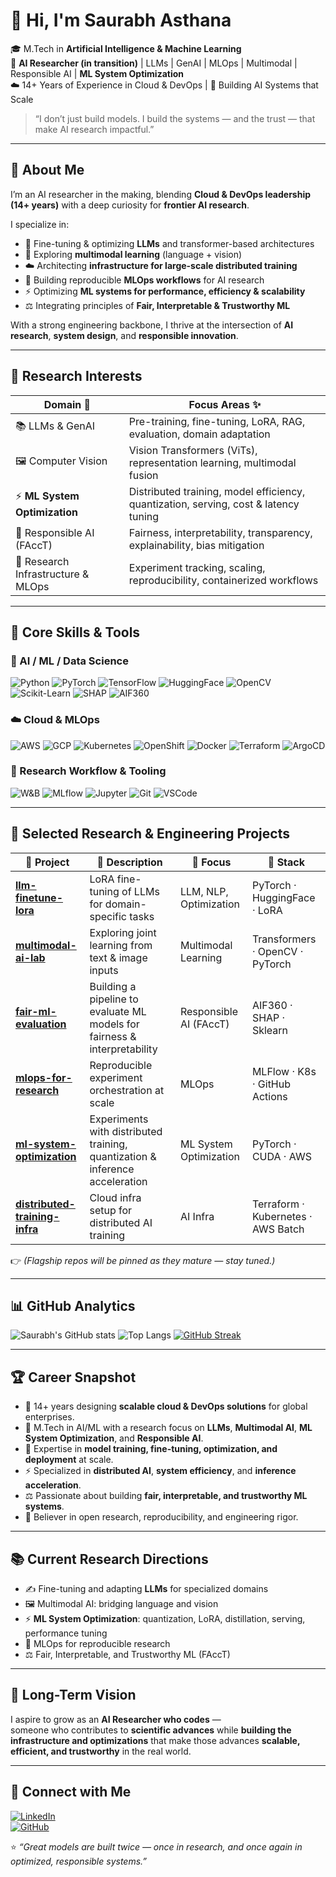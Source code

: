 # 👋 Hi, I'm **Saurabh Asthana**

🎓 M.Tech in **Artificial Intelligence & Machine Learning**  
🔬 **AI Researcher (in transition)** | LLMs | GenAI | MLOps | Multimodal | Responsible AI | **ML System Optimization**  
☁️ 14+ Years of Experience in Cloud & DevOps | 🧠 Building AI Systems that Scale

> “I don’t just build models. I build the systems — and the trust — that make AI research impactful.”

---

## 🧠 About Me

I’m an AI researcher in the making, blending **Cloud & DevOps leadership (14+ years)** with a deep curiosity for **frontier AI research**.  

I specialize in:
- 🤖 Fine-tuning & optimizing **LLMs** and transformer-based architectures  
- 🧠 Exploring **multimodal learning** (language + vision)  
- ☁️ Architecting **infrastructure for large-scale distributed training**  
- 🧪 Building reproducible **MLOps workflows** for AI research  
- ⚡ Optimizing **ML systems for performance, efficiency & scalability**  
- ⚖️ Integrating principles of **Fair, Interpretable & Trustworthy ML**

With a strong engineering backbone, I thrive at the intersection of **AI research**, **system design**, and **responsible innovation**.

---

## 🧪 Research Interests

| Domain 🧠                           | Focus Areas ✨                                                                        |
|------------------------------------|---------------------------------------------------------------------------------------|
| 📚 LLMs & GenAI                    | Pre-training, fine-tuning, LoRA, RAG, evaluation, domain adaptation                    |
| 🖼️ Computer Vision                | Vision Transformers (ViTs), representation learning, multimodal fusion               |
| ⚡ **ML System Optimization**      | Distributed training, model efficiency, quantization, serving, cost & latency tuning |
| 🧭 Responsible AI (FAccT)         | Fairness, interpretability, transparency, explainability, bias mitigation             |
| 🧪 Research Infrastructure & MLOps | Experiment tracking, scaling, reproducibility, containerized workflows               |

---

## 🧰 Core Skills & Tools

### 🧠 AI / ML / Data Science
![Python](https://img.shields.io/badge/Python-3776AB?logo=python&logoColor=white)
![PyTorch](https://img.shields.io/badge/PyTorch-EE4C2C?logo=pytorch)
![TensorFlow](https://img.shields.io/badge/TensorFlow-FF6F00?logo=tensorflow)
![HuggingFace](https://img.shields.io/badge/HuggingFace-yellow?logo=huggingface)
![OpenCV](https://img.shields.io/badge/OpenCV-5C3EE8?logo=opencv)
![Scikit-Learn](https://img.shields.io/badge/Scikit--Learn-F7931E?logo=scikit-learn)
![SHAP](https://img.shields.io/badge/SHAP-grey?logo=python)
![AIF360](https://img.shields.io/badge/AIF360-black?logo=ibm)

### ☁️ Cloud & MLOps
![AWS](https://img.shields.io/badge/AWS-232F3E?logo=amazon-aws)
![GCP](https://img.shields.io/badge/GCP-4285F4?logo=google-cloud)
![Kubernetes](https://img.shields.io/badge/Kubernetes-326CE5?logo=kubernetes)
![OpenShift](https://img.shields.io/badge/OpenShift-EE0000?logo=redhatopenshift)
![Docker](https://img.shields.io/badge/Docker-2496ED?logo=docker)
![Terraform](https://img.shields.io/badge/Terraform-623CE4?logo=terraform)
![ArgoCD](https://img.shields.io/badge/ArgoCD-FF7A59?logo=argo)

### 🧪 Research Workflow & Tooling
![W&B](https://img.shields.io/badge/Weights%20&%20Biases-FE4B2A?logo=weightsandbiases)
![MLflow](https://img.shields.io/badge/MLflow-0194E2?logo=mlflow)
![Jupyter](https://img.shields.io/badge/Jupyter-F37626?logo=jupyter)
![Git](https://img.shields.io/badge/Git-F05032?logo=git)
![VSCode](https://img.shields.io/badge/VSCode-007ACC?logo=visualstudiocode)

---

## 🧪 Selected Research & Engineering Projects

| 🧠 Project | 📝 Description | 🧰 Focus | 🧪 Stack |
|-----------|---------------|---------|---------|
| [**llm-finetune-lora**](#) | LoRA fine-tuning of LLMs for domain-specific tasks | LLM, NLP, Optimization | PyTorch · HuggingFace · LoRA |
| [**multimodal-ai-lab**](#) | Exploring joint learning from text & image inputs | Multimodal Learning | Transformers · OpenCV · PyTorch |
| [**fair-ml-evaluation**](#) | Building a pipeline to evaluate ML models for fairness & interpretability | Responsible AI (FAccT) | AIF360 · SHAP · Sklearn |
| [**mlops-for-research**](#) | Reproducible experiment orchestration at scale | MLOps | MLFlow · K8s · GitHub Actions |
| [**ml-system-optimization**](#) | Experiments with distributed training, quantization & inference acceleration | ML System Optimization | PyTorch · CUDA · AWS |
| [**distributed-training-infra**](#) | Cloud infra setup for distributed AI training | AI Infra | Terraform · Kubernetes · AWS Batch |

👉 *(Flagship repos will be pinned as they mature — stay tuned.)*

---

## 📊 GitHub Analytics

![Saurabh's GitHub stats](https://github-readme-stats.vercel.app/api?username=saurabhasthana&show_icons=true&theme=tokyonight)
![Top Langs](https://github-readme-stats.vercel.app/api/top-langs/?username=saurabhasthana&layout=compact&theme=tokyonight)
[![GitHub Streak](https://github-readme-streak-stats.herokuapp.com/?user=saurabhasthana&theme=tokyonight)](https://git.io/streak-stats)

---

## 🏆 Career Snapshot

- 🧭 14+ years designing **scalable cloud & DevOps solutions** for global enterprises.  
- 🧠 M.Tech in AI/ML with a research focus on **LLMs**, **Multimodal AI**, **ML System Optimization**, and **Responsible AI**.  
- 🤖 Expertise in **model training, fine-tuning, optimization, and deployment** at scale.  
- ⚡ Specialized in **distributed AI**, **system efficiency**, and **inference acceleration**.  
- ⚖️ Passionate about building **fair, interpretable, and trustworthy ML systems**.  
- 🧪 Believer in open research, reproducibility, and engineering rigor.

---

## 📚 Current Research Directions

- ✍️ Fine-tuning and adapting **LLMs** for specialized domains  
- 🖼️ Multimodal AI: bridging language and vision  
- ⚡ **ML System Optimization**: quantization, LoRA, distillation, serving, performance tuning  
- 🧭 MLOps for reproducible research  
- ⚖️ Fair, Interpretable, and Trustworthy ML (FAccT)

---

## 🌟 Long-Term Vision

I aspire to grow as an **AI Researcher who codes** —  
someone who contributes to **scientific advances** while **building the infrastructure and optimizations** that make those advances **scalable, efficient, and trustworthy** in the real world.

---

## 🤝 Connect with Me

[![LinkedIn](https://img.shields.io/badge/LinkedIn-blue?logo=linkedin)](https://www.linkedin.com/in/saurabhasthana/)  
[![GitHub](https://img.shields.io/badge/GitHub-black?logo=github)](https://github.com/saurabhasthana)

⭐ *“Great models are built twice — once in research, and once again in optimized, responsible systems.”*
